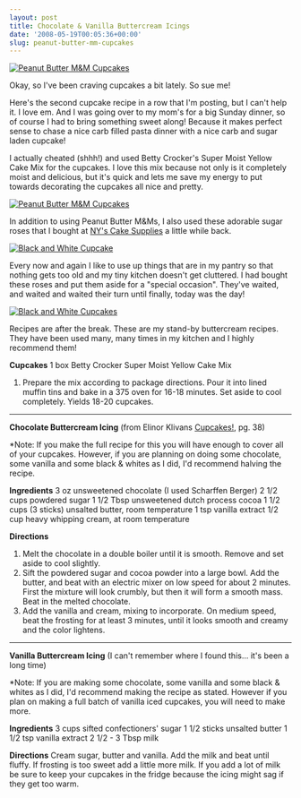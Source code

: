 ```yaml
---
layout: post
title: Chocolate & Vanilla Buttercream Icings
date: '2008-05-19T00:05:36+00:00'
slug: peanut-butter-mm-cupcakes
---
```

<a href="http://flickr.com/photos/kstar810/2504194236/"><img src="http://farm4.static.flickr.com/3029/2504194236_30045f799d.jpg?v=0" alt="Peanut Butter M&M Cupcakes"/></a>

Okay, so I've been craving cupcakes a bit lately. So sue me!

Here's the second cupcake recipe in a row that I'm posting, but I can't help it. I love em. And I was going over to my mom's for a big Sunday dinner, so of course I had to bring something sweet along! Because it makes perfect sense to chase a nice carb filled pasta dinner with a nice carb and sugar laden cupcake! 

I actually cheated (shhh!) and used Betty Crocker's Super Moist Yellow Cake Mix for the cupcakes. I love this mix because not only is it completely moist and delicious, but it's quick and lets me save my energy to put towards decorating the cupcakes all nice and pretty. 

<a href="http://flickr.com/photos/kstar810/2503364293/"><img src="http://farm3.static.flickr.com/2129/2503364293_5d11011903.jpg?v=0" alt="Peanut Butter M&M Cupcakes" /></a>

In addition to using Peanut Butter M&Ms, I also used these adorable sugar roses that I bought at <a href="http://www.nycake.com/index.asp">NY's Cake Supplies</a> a little while back. 

<a href="http://flickr.com/photos/kstar810/2503360313/"><img src="http://farm4.static.flickr.com/3112/2503360313_5784700794.jpg?v=0" alt="Black and White Cupcake" /></a>

Every now and again I like to use up things that are in my pantry so that nothing gets too old and my tiny kitchen doesn't get cluttered. I had bought these roses and put them aside for a "special occasion". They've waited, and waited and waited their turn until finally, today was the day! 

<a href="http://flickr.com/photos/kstar810/2504192250/"><img src="http://farm3.static.flickr.com/2026/2504192250_0556a5de1d.jpg?v=0" alt="Black and White Cupcakes" /></a>

Recipes are after the break. These are my stand-by buttercream recipes. They have been used many, many times in my kitchen and I highly recommend them!

<!--more-->

<strong>Cupcakes</strong>
1 box Betty Crocker Super Moist Yellow Cake Mix

1. Prepare the mix according to package directions. Pour it into lined muffin tins and bake in a 375 oven for 16-18 minutes. Set aside to cool completely. Yields 18-20 cupcakes.

---

<strong>Chocolate Buttercream Icing</strong>
(from Elinor Klivans <a href="http://astore.amazon.com/thechocolatpe-20/detail/0811845451/104-2473410-6885568">Cupcakes!</a>, pg. 38)

*Note: If you make the full recipe for this you will have enough to cover all of your cupcakes. However, if you are planning on doing some chocolate, some vanilla and some black & whites as I did, I'd recommend halving the recipe.

<strong>Ingredients</strong>
3 oz unsweetened chocolate (I used Scharffen Berger)
2 1/2 cups powdered sugar
1 1/2 Tbsp unsweetened dutch process cocoa
1 1/2 cups (3 sticks) unsalted butter, room temperature
1 tsp vanilla extract
1/2 cup heavy whipping cream, at room temperature

<strong>Directions</strong>
1. Melt the chocolate in a double boiler until it is smooth. Remove and set aside to cool slightly.
2. Sift the powdered sugar and cocoa powder into a large bowl. Add the butter, and beat with an electric mixer on low speed for about 2 minutes. First the mixture will look crumbly, but then it will form a smooth mass. Beat in the melted chocolate. 
3. Add the vanilla and cream, mixing to incorporate. On medium speed, beat the frosting for at least 3 minutes, until it looks smooth and creamy and the color lightens.

---

<strong>Vanilla Buttercream Icing</strong>
(I can't remember where I found this... it's been a long time)

*Note: If you are making some chocolate, some vanilla and some black & whites as I did, I'd recommend making the recipe as stated. However if you plan on making a full batch of vanilla iced cupcakes, you will need to make more.

<strong>Ingredients</strong>
3 cups sifted confectioners' sugar
1 1/2 sticks unsalted butter
1 1/2 tsp vanilla extract
2 1/2 - 3 Tbsp milk

<strong>Directions</strong>
Cream sugar, butter and vanilla. Add the milk and beat until fluffy. If frosting is too sweet add a little more milk. If you add a lot of milk be sure to keep your cupcakes in the fridge because the icing might sag if they get too warm.
